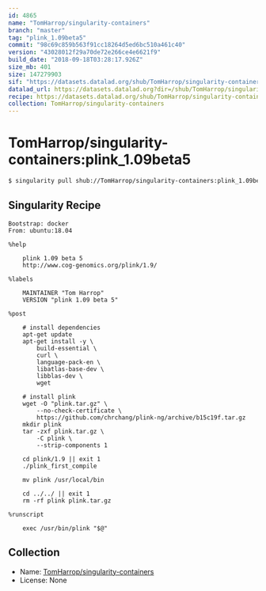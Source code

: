 ```yaml
---
id: 4865
name: "TomHarrop/singularity-containers"
branch: "master"
tag: "plink_1.09beta5"
commit: "98c69c859b563f91cc18264d5ed6bc510a461c40"
version: "43028012f29a70de72e266ce4e6621f9"
build_date: "2018-09-18T03:28:17.926Z"
size_mb: 401
size: 147279903
sif: "https://datasets.datalad.org/shub/TomHarrop/singularity-containers/plink_1.09beta5/2018-09-18-98c69c85-43028012/43028012f29a70de72e266ce4e6621f9.simg"
datalad_url: https://datasets.datalad.org?dir=/shub/TomHarrop/singularity-containers/plink_1.09beta5/2018-09-18-98c69c85-43028012/
recipe: https://datasets.datalad.org/shub/TomHarrop/singularity-containers/plink_1.09beta5/2018-09-18-98c69c85-43028012/Singularity
collection: TomHarrop/singularity-containers
---
```


# TomHarrop/singularity-containers:plink_1.09beta5

```bash
$ singularity pull shub://TomHarrop/singularity-containers:plink_1.09beta5
```

## Singularity Recipe

```singularity
Bootstrap: docker
From: ubuntu:18.04

%help

    plink 1.09 beta 5
    http://www.cog-genomics.org/plink/1.9/

%labels

    MAINTAINER "Tom Harrop"
    VERSION "plink 1.09 beta 5"

%post

    # install dependencies
    apt-get update
    apt-get install -y \
        build-essential \
        curl \
        language-pack-en \
        libatlas-base-dev \
        libblas-dev \
        wget

    # install plink
    wget -O "plink.tar.gz" \
        --no-check-certificate \
        https://github.com/chrchang/plink-ng/archive/b15c19f.tar.gz
    mkdir plink
    tar -zxf plink.tar.gz \
        -C plink \
        --strip-components 1

    cd plink/1.9 || exit 1
    ./plink_first_compile

    mv plink /usr/local/bin

    cd ../../ || exit 1
    rm -rf plink plink.tar.gz

%runscript

    exec /usr/bin/plink "$@"
```

## Collection

 - Name: [TomHarrop/singularity-containers](https://github.com/TomHarrop/singularity-containers)
 - License: None

